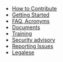 <ul>
 
 
<li><a href="https://github.com/tianocore/tianocore.github.io/wiki/How_To_Contribute" title="How to Contribute"> How to Contribute </a></li>


<li><a href="https://github.com/tianocore/tianocore.github.io/wiki/Getting_Started" title="Getting Started"> Getting Started </a></li>

 
<li><a href="https://github.com/tianocore/tianocore.github.io/wiki/Member_FAQ" title="FAQ, Acronyms"> FAQ, Acronyms </a></li>

 
<li><a href="https://github.com/tianocore/tianocore.github.io/wiki/Documents" title="Documents"> Documents</a></li>

  
<li><a href="https://github.com/tianocore/tianocore.github.io/wiki/Training" title="Training"> Training </a></li>

 
<li>
<a href="http://tianocore.github.io/security" title="Security advisory"> Security advisory </a>
</li>


<li><a href="https://github.com/tianocore/tianocore.github.io/wiki/Reporting_Issues" title="Reporting Issues"> Reporting Issues </a></li>

 
<li><a href="https://github.com/tianocore/tianocore.github.io/wiki/Legalese" title="Legalese"> Legalese </a></li>

</ul>
